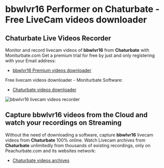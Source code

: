 # bbwlvr16 Performer on Chaturbate - Free LiveCam videos downloader

## Chaturbate Live Videos Recorder

Monitor and record livecam videos of **bbwlvr16** from **Chaturbate** with Moniturbate.com
Get a premium trial for free by just and only registering with your Email address:
* [bbwlvr16 Premium videos downloader](https://moniturbate.com/request-demo-licence-key.html)

Free livecam videos downloader - Moniturbate Software:
* [Chaturbate videos downloader](https://moniturbate.com/moniturbate-download-software.html)

![bbwlvr16 livecam videos recorder](https://peachurnet.com/templates/moniturbate-software.png)


## Capture bbwlvr16 videos from the Cloud and watch your recordings on Streaming

Without the need of downloading a software, capture **bbwlvr16** livecam videos from **Chaturbate** 100% online.
Watch Livecam archives from **Chaturbate** unlimitedly from thousands of existing recordings, only on Peachurbate.com and its websites network:
* [Chaturbate videos archives](https://peachurnet.com/)